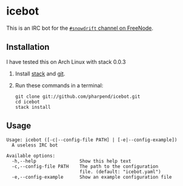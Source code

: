 # icebot

This is an IRC bot for the [`#snowdrift` channel on FreeNode][1].

## Installation

I have tested this on Arch Linux with stack 0.0.3

1.  Install [stack][2] and [git][3].
2.  Run these commands in a terminal:

        git clone git://github.com/pharpend/icebot.git
        cd icebot
        stack install

## Usage

```
Usage: icebot ([-c|--config-file PATH] | [-e|--config-example])
  A useless IRC bot

Available options:
  -h,--help                Show this help text
  -c,--config-file PATH    The path to the configuration
                           file. (default: "icebot.yaml")
  -e,--config-example      Show an example configuration file
```

[1]: https://webchat.freenode.net/?channels=#snowdrift
[2]: https://github.com/commercialhaskell/stack/wiki/Downloads
[3]: https://git-scm.com/book/en/v2/Getting-Started-Installing-Git
